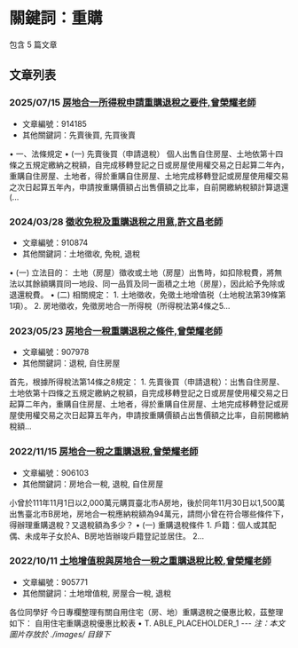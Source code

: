 # 關鍵詞：重購

包含 5 篇文章

## 文章列表

### 2025/07/15 [房地合一所得稅申請重購退稅之要件,曾榮耀老師](../../articles/914185_%E6%88%BF%E5%9C%B0%E5%90%88%E4%B8%80%E6%89%80%E5%BE%97%E7%A8%85%E7%94%B3%E8%AB%8B%E9%87%8D%E8%B3%BC%E9%80%80%E7%A8%85%E4%B9%8B%E8%A6%81%E4%BB%B6%2C%E6%9B%BE%E6%A6%AE%E8%80%80%E8%80%81%E5%B8%AB.md)
- 文章編號：914185
- 其他關鍵詞：先賣後買, 先買後賣

• 一、法條規定 • (一) 先賣後買（申請退稅） 個人出售自住房屋、土地依第十四條之五規定繳納之稅額，自完成移轉登記之日或房屋使用權交易之日起算二年內，重購自住房屋、土地者，得於重購自住房屋、土地完成移轉登記或房屋使用權交易之次日起算五年內，申請按重購價額占出售價額之比率，自前開繳納稅額計算退還(...

### 2024/03/28 [徵收免稅及重購退稅之用意,許文昌老師](../../articles/910874_%E5%BE%B5%E6%94%B6%E5%85%8D%E7%A8%85%E5%8F%8A%E9%87%8D%E8%B3%BC%E9%80%80%E7%A8%85%E4%B9%8B%E7%94%A8%E6%84%8F%2C%E8%A8%B1%E6%96%87%E6%98%8C%E8%80%81%E5%B8%AB.md)
- 文章編號：910874
- 其他關鍵詞：土地徵收, 免稅, 退稅

• (一) 立法目的： 土地（房屋）徵收或土地（房屋）出售時，如扣除稅費，將無法以其餘額購買同一地段、同一品質及同一面積之土地（房屋），因此給予免除或退還稅費。 • (二) 相關規定： 1. 土地徵收，免徵土地增值税（土地稅法第39條第1項）。 2. 房地徵收，免徵房地合一所得稅（所得稅法第4條之5...

### 2023/05/23 [房地合一稅重購退稅之條件,曾榮耀老師](../../articles/907978_%E6%88%BF%E5%9C%B0%E5%90%88%E4%B8%80%E7%A8%85%E9%87%8D%E8%B3%BC%E9%80%80%E7%A8%85%E4%B9%8B%E6%A2%9D%E4%BB%B6%2C%E6%9B%BE%E6%A6%AE%E8%80%80%E8%80%81%E5%B8%AB.md)
- 文章編號：907978
- 其他關鍵詞：退稅, 自住房屋

首先，根據所得稅法第14條之8規定： 1. 先賣後買（申請退稅）：出售自住房屋、土地依第十四條之五規定繳納之稅額，自完成移轉登記之日或房屋使用權交易之日起算二年內，重購自住房屋、土地者，得於重購自住房屋、土地完成移轉登記或房屋使用權交易之次日起算五年內，申請按重購價額占出售價額之比率，自前開繳納稅額...

### 2022/11/15 [房地合一稅之重購退稅,曾榮耀老師](../../articles/906103_%E6%88%BF%E5%9C%B0%E5%90%88%E4%B8%80%E7%A8%85%E4%B9%8B%E9%87%8D%E8%B3%BC%E9%80%80%E7%A8%85%2C%E6%9B%BE%E6%A6%AE%E8%80%80%E8%80%81%E5%B8%AB.md)
- 文章編號：906103
- 其他關鍵詞：房地合一稅, 退稅, 自住房屋

小曾於111年11月1日以2,000萬元購買臺北市A房地，後於同年11月30日以1,500萬出售臺北市B房地，房地合一稅應納稅額為94萬元，請問小曾在符合哪些條件下，得辦理重購退稅？又退稅額為多少？ • (一) 重購退稅條件 1. 戶籍：個人或其配偶、未成年子女於A、B房地皆辦竣戶籍登記並居住。 2...

### 2022/10/11 [土地增值稅與房地合一稅之重購退稅比較,曾榮耀老師](../../articles/905771_%E5%9C%9F%E5%9C%B0%E5%A2%9E%E5%80%BC%E7%A8%85%E8%88%87%E6%88%BF%E5%9C%B0%E5%90%88%E4%B8%80%E7%A8%85%E4%B9%8B%E9%87%8D%E8%B3%BC%E9%80%80%E7%A8%85%E6%AF%94%E8%BC%83%2C%E6%9B%BE%E6%A6%AE%E8%80%80%E8%80%81%E5%B8%AB.md)
- 文章編號：905771
- 其他關鍵詞：土地增值稅, 房屋合一稅, 退稅

各位同學好 今日專欄整理有關自用住宅（房、地）重購退稅之優惠比較，茲整理如下： 自用住宅重購退稅優惠比較表 • T. ABLE_PLACEHOLDER_1 --- *注：本文圖片存放於 ./images/ 目錄下*
